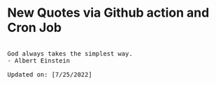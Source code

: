 # New Quotes via Github action and Cron Job

<pre>
<!-- #quote -->
God always takes the simplest way.
- Albert Einstein

Updated on: [7/25/2022]
<!-- #quoteEnd -->
</pre>
